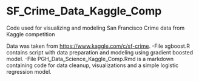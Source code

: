 # SF_Crime_Data_Kaggle_Comp
Code used for visualizing and modeling San Francisco Crime data from Kaggle competition 

Data was taken from https://www.kaggle.com/c/sf-crime. 
-File xgboost.R contains script with data preparation and modeling using gradient boosted model. 
-File PGH_Data_Science_Kaggle_Comp.Rmd is a markdown containing code for data cleanup, visualizations and a simple logistic regression model. 
